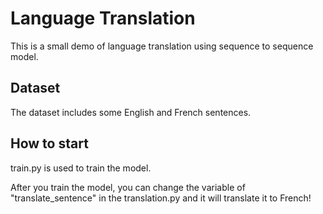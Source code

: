 # Language Translation
This is a small demo of language translation using sequence to sequence model.

## Dataset
The dataset includes some English and French sentences.

## How to start
train.py is used to train the model.

After you train the model, you can change the variable of "translate_sentence" in the translation.py and it will translate it to French!